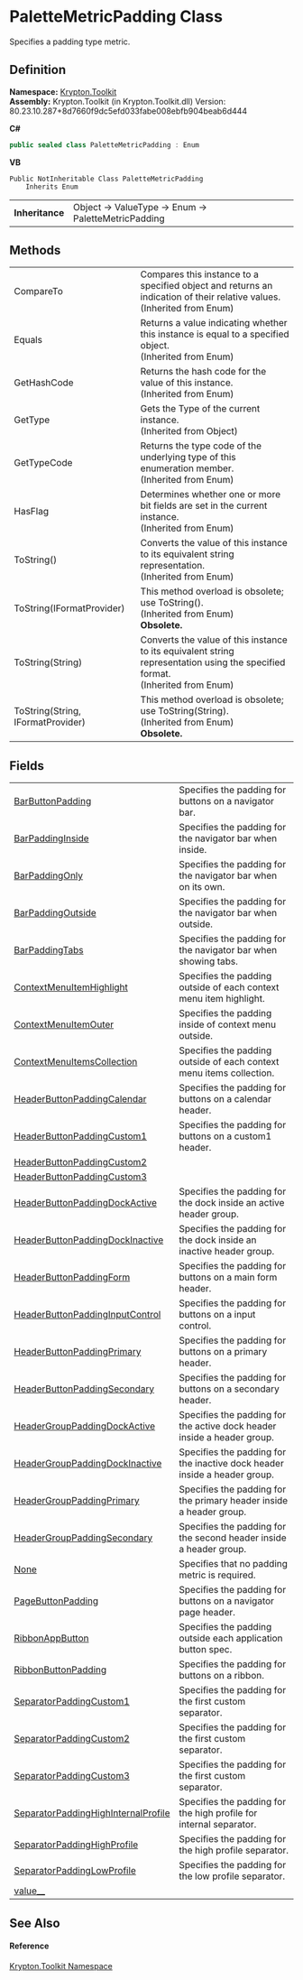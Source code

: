# PaletteMetricPadding Class


Specifies a padding type metric.



## Definition
**Namespace:** <a href="79d2eac2-21f4-54ff-7552-b20c33c30600.md">Krypton.Toolkit</a>  
**Assembly:** Krypton.Toolkit (in Krypton.Toolkit.dll) Version: 80.23.10.287+8d7660f9dc5efd033fabe008ebfb904beab6d444

**C#**
``` C#
public sealed class PaletteMetricPadding : Enum
```
**VB**
``` VB
Public NotInheritable Class PaletteMetricPadding
	Inherits Enum
```

<table><tr><td><strong>Inheritance</strong></td><td>Object  →  ValueType  →  Enum  →  PaletteMetricPadding</td></tr>
</table>



## Methods
<table>
<tr>
<td>CompareTo</td>
<td>Compares this instance to a specified object and returns an indication of their relative values.<br />(Inherited from Enum)</td></tr>
<tr>
<td>Equals</td>
<td>Returns a value indicating whether this instance is equal to a specified object.<br />(Inherited from Enum)</td></tr>
<tr>
<td>GetHashCode</td>
<td>Returns the hash code for the value of this instance.<br />(Inherited from Enum)</td></tr>
<tr>
<td>GetType</td>
<td>Gets the Type of the current instance.<br />(Inherited from Object)</td></tr>
<tr>
<td>GetTypeCode</td>
<td>Returns the type code of the underlying type of this enumeration member.<br />(Inherited from Enum)</td></tr>
<tr>
<td>HasFlag</td>
<td>Determines whether one or more bit fields are set in the current instance.<br />(Inherited from Enum)</td></tr>
<tr>
<td>ToString()</td>
<td>Converts the value of this instance to its equivalent string representation.<br />(Inherited from Enum)</td></tr>
<tr>
<td>ToString(IFormatProvider)</td>
<td>This method overload is obsolete; use ToString().<br />(Inherited from Enum)<br /><strong>Obsolete.</strong></td></tr>
<tr>
<td>ToString(String)</td>
<td>Converts the value of this instance to its equivalent string representation using the specified format.<br />(Inherited from Enum)</td></tr>
<tr>
<td>ToString(String, IFormatProvider)</td>
<td>This method overload is obsolete; use ToString(String).<br />(Inherited from Enum)<br /><strong>Obsolete.</strong></td></tr>
</table>

## Fields
<table>
<tr>
<td><a href="28131963-f56b-ce33-ee5f-ae44c25bd2e3.md">BarButtonPadding</a></td>
<td>Specifies the padding for buttons on a navigator bar.</td></tr>
<tr>
<td><a href="a17e5094-f1e0-38f7-b971-55cfe33aee1e.md">BarPaddingInside</a></td>
<td>Specifies the padding for the navigator bar when inside.</td></tr>
<tr>
<td><a href="0c2e0616-41b0-ad15-f7ec-358acad991d0.md">BarPaddingOnly</a></td>
<td>Specifies the padding for the navigator bar when on its own.</td></tr>
<tr>
<td><a href="0b921f21-ad5e-ad46-2583-4979a7d101bf.md">BarPaddingOutside</a></td>
<td>Specifies the padding for the navigator bar when outside.</td></tr>
<tr>
<td><a href="12c8fe43-73c9-b755-147c-dfa95a54e2af.md">BarPaddingTabs</a></td>
<td>Specifies the padding for the navigator bar when showing tabs.</td></tr>
<tr>
<td><a href="f50cef22-25bc-f08d-b237-d64f24c02c01.md">ContextMenuItemHighlight</a></td>
<td>Specifies the padding outside of each context menu item highlight.</td></tr>
<tr>
<td><a href="d92cff31-89b0-5347-01c9-d575c9f37aae.md">ContextMenuItemOuter</a></td>
<td>Specifies the padding inside of context menu outside.</td></tr>
<tr>
<td><a href="4908eb30-0cbb-0f0a-f6bd-a953f275cc57.md">ContextMenuItemsCollection</a></td>
<td>Specifies the padding outside of each context menu items collection.</td></tr>
<tr>
<td><a href="4786370e-6fc4-ff4d-5594-cfeb3aa90698.md">HeaderButtonPaddingCalendar</a></td>
<td>Specifies the padding for buttons on a calendar header.</td></tr>
<tr>
<td><a href="74cffabd-346e-5b72-752d-1271bba9a311.md">HeaderButtonPaddingCustom1</a></td>
<td>Specifies the padding for buttons on a custom1 header.</td></tr>
<tr>
<td><a href="fecf2b80-3ee1-fb6b-ccd2-9c5f33d37420.md">HeaderButtonPaddingCustom2</a></td>
<td> </td></tr>
<tr>
<td><a href="42534a71-8b17-e1aa-ba3f-450082427dca.md">HeaderButtonPaddingCustom3</a></td>
<td> </td></tr>
<tr>
<td><a href="214908a9-c6c7-38f8-4832-b386bdd21ec1.md">HeaderButtonPaddingDockActive</a></td>
<td>Specifies the padding for the dock inside an active header group.</td></tr>
<tr>
<td><a href="d42127ac-bc6e-49ca-e1f3-3bda73935e7f.md">HeaderButtonPaddingDockInactive</a></td>
<td>Specifies the padding for the dock inside an inactive header group.</td></tr>
<tr>
<td><a href="100175d6-46b4-42e6-c843-136ab7e32f83.md">HeaderButtonPaddingForm</a></td>
<td>Specifies the padding for buttons on a main form header.</td></tr>
<tr>
<td><a href="baf7d579-779d-0553-d05b-a51d6068f551.md">HeaderButtonPaddingInputControl</a></td>
<td>Specifies the padding for buttons on a input control.</td></tr>
<tr>
<td><a href="5c7c7c25-bcc4-c19e-5739-e75f680bbe1b.md">HeaderButtonPaddingPrimary</a></td>
<td>Specifies the padding for buttons on a primary header.</td></tr>
<tr>
<td><a href="3b480067-add5-73d4-0492-c6b8a5be3e49.md">HeaderButtonPaddingSecondary</a></td>
<td>Specifies the padding for buttons on a secondary header.</td></tr>
<tr>
<td><a href="0ef19946-467e-13aa-f2c3-9f280d79f708.md">HeaderGroupPaddingDockActive</a></td>
<td>Specifies the padding for the active dock header inside a header group.</td></tr>
<tr>
<td><a href="ef725c51-ec0e-26ce-84cc-20cfc6241ac5.md">HeaderGroupPaddingDockInactive</a></td>
<td>Specifies the padding for the inactive dock header inside a header group.</td></tr>
<tr>
<td><a href="5ec7f46a-768f-72e7-0ae4-968609bdb006.md">HeaderGroupPaddingPrimary</a></td>
<td>Specifies the padding for the primary header inside a header group.</td></tr>
<tr>
<td><a href="595a09f6-0871-eab2-6b01-f71cfdddbae3.md">HeaderGroupPaddingSecondary</a></td>
<td>Specifies the padding for the second header inside a header group.</td></tr>
<tr>
<td><a href="e35f1f58-64e3-f439-d805-38b222c21f4b.md">None</a></td>
<td>Specifies that no padding metric is required.</td></tr>
<tr>
<td><a href="bbbce1e8-ddf8-44d4-c45e-d02e361ba2bb.md">PageButtonPadding</a></td>
<td>Specifies the padding for buttons on a navigator page header.</td></tr>
<tr>
<td><a href="5af0908e-d702-d270-31fa-3536b188cf57.md">RibbonAppButton</a></td>
<td>Specifies the padding outside each application button spec.</td></tr>
<tr>
<td><a href="9507df93-d701-c0aa-8522-243c24ee000f.md">RibbonButtonPadding</a></td>
<td>Specifies the padding for buttons on a ribbon.</td></tr>
<tr>
<td><a href="479ba32e-87c7-4bc1-37b6-19a590a8b84b.md">SeparatorPaddingCustom1</a></td>
<td>Specifies the padding for the first custom separator.</td></tr>
<tr>
<td><a href="f77e2a6e-a62e-fdbb-b9aa-02523fe0ca87.md">SeparatorPaddingCustom2</a></td>
<td>Specifies the padding for the first custom separator.</td></tr>
<tr>
<td><a href="5eb3408c-c511-afbb-98e3-e0d938d5dbd1.md">SeparatorPaddingCustom3</a></td>
<td>Specifies the padding for the first custom separator.</td></tr>
<tr>
<td><a href="9e866b5d-eccb-0638-a2aa-f39747bbb938.md">SeparatorPaddingHighInternalProfile</a></td>
<td>Specifies the padding for the high profile for internal separator.</td></tr>
<tr>
<td><a href="6ca4a12e-5545-e7a2-589a-761f7aa57c12.md">SeparatorPaddingHighProfile</a></td>
<td>Specifies the padding for the high profile separator.</td></tr>
<tr>
<td><a href="7842b7d9-2b5e-077c-f9dd-9befa657b587.md">SeparatorPaddingLowProfile</a></td>
<td>Specifies the padding for the low profile separator.</td></tr>
<tr>
<td><a href="7219e7f1-6435-3cee-9fd8-9ab17dd2abe1.md">value__</a></td>
<td> </td></tr>
</table>

## See Also


#### Reference
<a href="79d2eac2-21f4-54ff-7552-b20c33c30600.md">Krypton.Toolkit Namespace</a>  
